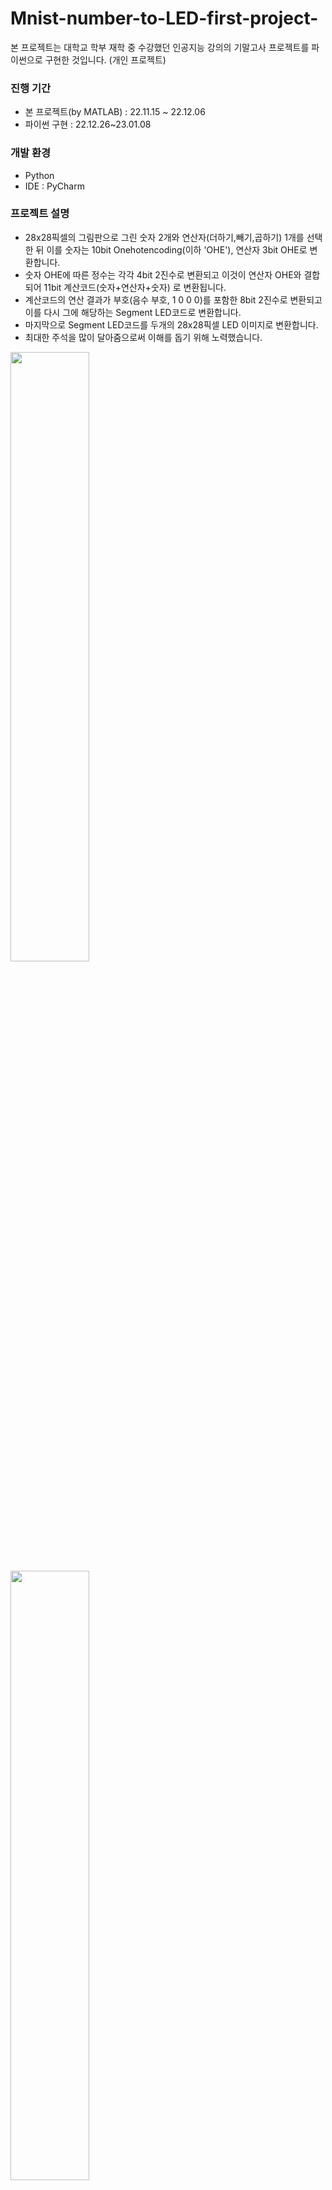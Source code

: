 # Mnist-number-to-LED-first-project-
본 프로젝트는 대학교 학부 재학 중 수강했던 인공지능 강의의 기말고사 프로젝트를 파이썬으로 구현한 것입니다. (개인 프로젝트)

### 진행 기간
- 본 프로젝트(by MATLAB) : 22.11.15 ~ 22.12.06
- 파이썬 구현 : 22.12.26~23.01.08

### 개발 환경
- Python
- IDE : PyCharm

### 프로젝트 설명
- 28x28픽셀의 그림판으로 그린 숫자 2개와 연산자(더하기,빼기,곱하기) 1개를 선택한 뒤 이를 숫자는 10bit Onehotencoding(이하 'OHE'), 연산자 3bit OHE로 변환합니다. 
- 숫자 OHE에 따른 정수는 각각 4bit 2진수로 변환되고 이것이 연산자 OHE와 결합 되어 11bit 계산코드(숫자+연산자+숫자) 로 변환됩니다. 
- 계산코드의 연산 결과가 부호(음수 부호, 1 0 0 0)를 포함한 8bit 2진수로 변환되고 이를 다시 그에 해당하는 Segment LED코드로 변환합니다.
- 마지막으로 Segment LED코드를 두개의 28x28픽셀 LED 이미지로 변환합니다. 
- 최대한 주석을 많이 달아줌으로써 이해를 돕기 위해 노력했습니다. 
<img width="50%" src="https://user-images.githubusercontent.com/122807795/213192703-7de7e1e4-81b6-4c99-9e06-c715f872fe66.JPG"/>
<img width="50%" src="https://user-images.githubusercontent.com/122807795/213179501-d5ffd5c1-d582-4770-b6cd-9097ac12b376.JPG"/>
<img width="50%" src="https://user-images.githubusercontent.com/122807795/213179544-eb44b608-fbd8-4e8a-a3c2-cb8ca107931f.JPG"/>

###프로젝트 실행 방법
- 코드 TestrPic2OHE, TestOHE2bit_8, Test8bit2Seg, TestSeg2LED를 순서대로 실행하면 알아서 숫자와 연산자를 선택하고 그에 따른 최종결과를 LED 이미지로 보여줍니다. 
- 이 때 환경이 변함에 따라 번거롭지만 새로운 경로를 설정해주어야 올바르게 실행됩니다. 
```
# load weights
with open('E:\\Pycharm\\project01\\data_for_next\\weights_Pic_Conv.p', 'rb') as file:
          W1=pickle.load(file)
          W5=pickle.load(file)
          Wo=pickle.load(file)
```
<img width="100%" src="https://user-images.githubusercontent.com/122807795/213181421-bf036641-3810-4f57-b500-0614b62c498d.gif"/>
### 인공지능 구현 방법
- Mnist database에서 가져온 t10k-images-idx3-ubyte의 1만개 이미지 파일과 t10k-labels-idx1-ubyte의 1만개 라벨을 이용해 미리 학습시킨 convolution neural network을 거쳐 나온 가중치로 숫자를 판별했습니다. 연산자 또한 그림판으로 직접 그린 50개의 연산자 이미지와 그에 따른 50개의 라벨을 이용해 미리 학습시킨 convolution neural network을 거쳐 나온 가중치로 판별했습니다. 
- convolution neural network의 활성함수는 ReLU를 사용하였고 output layer는 OHE판별을 위해 Softmax를 사용했습니다. 가중치 계산은 숫자와 연산자 각각 100개, 10개 씩 평균을 내며 계산하는 미니배치 방식을 사용하였고 Pooling은 Meanpooling 과 Maxpooling을 둘 다 사용해 보았고 최종 코드는 Maxpooling을 사용했습니다. 이 때 Meanpooling이 Maxpooling보다 빠른 학습속도를 보였으나 숫자 판별 시 6을 0으로 인식하는 등 인식률이 떨어지는 모습을 보였고, Maxpooling은 학습속도는 느리나 모든 숫자 및 연산자를 인식하며 더 높은 인식률을 보였습니다. 
- 숫자와 연산자 판별 이후 나머지 과정들은 3개의 hidden layer를 가진 Multi neural network를 통해 학습 및 판별이 이뤄졌으며 이 때 활성함수는 Sigmoid를 사용하였고 학습과정에 필요한 training 데이터와 정답 데이터는 반복문과 함수 생성을 통해 직접 만들었습니다. 마지막 출력 LED 이미지 또한 그림판으로 직접 만들었습니다. 
<img width="50%" src="https://user-images.githubusercontent.com/122807795/213195986-65a1e837-8092-4f55-88f5-c01bbc68a09c.JPG"/>
<img width="50%" src="https://user-images.githubusercontent.com/122807795/213195998-a3aa763b-93a7-4209-b7d0-2ee52fe4da3f.JPG"/>
<img width="50%" src="https://user-images.githubusercontent.com/122807795/213196007-95ea56e9-913a-4e2d-9bf3-7c3074747c0d.JPG"/>
<img width="50%" src="https://user-images.githubusercontent.com/122807795/213196015-3884d72e-14fb-43a3-8b98-4a4c5817715e.JPG"/>

### 코드 출처
- Sigmoid등 활성 함수는 "MATLAB Deep Learning(출판사 : Apress, 저자 : Phill Kim)"을 참고하였고, convolution neural network 및 Multi neural network는 교수님의 코드를 사용하였습니다. Meanpooling 또한 교수님의 코드를 가져왔으며 Maxpooling은 Open AI의 ChatGPT 검색 결과를 재구성해 작성하였으며 Maxpooling의 Backpropagation 과정(BackMaxPool)은 인터넷 검색을 통해 이론을 접한 뒤 코드로 구성하였습니다. 

### 
